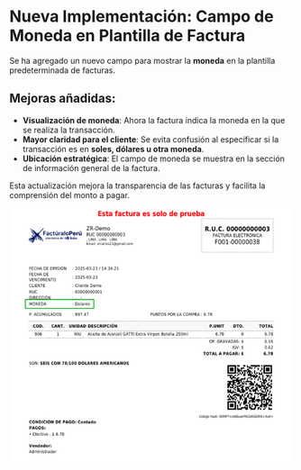 # Nueva Implementación: Campo de Moneda en Plantilla de Factura  

Se ha agregado un nuevo campo para mostrar la **moneda** en la plantilla predeterminada de facturas.  

## Mejoras añadidas:  
- **Visualización de moneda**: Ahora la factura indica la moneda en la que se realiza la transacción.  
- **Mayor claridad para el cliente**: Se evita confusión al especificar si la transacción es en **soles, dólares u otra moneda**.  
- **Ubicación estratégica**: El campo de moneda se muestra en la sección de información general de la factura.  

Esta actualización mejora la transparencia de las facturas y facilita la comprensión del monto a pagar.  


![alt text](img/plantilla-modena-campo.png)